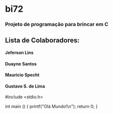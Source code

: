 # bi72

### Projeto de programação para brincar em C
## Lista de Colaboradores:

#### Jeferson Lins
#### Duayne Santos
#### Mauricio Specht
#### Gustavo S. de Lima

#include <stdio.h>

int main ()
{
    printf("Olá Mundo!\n");
    return 0;
}
